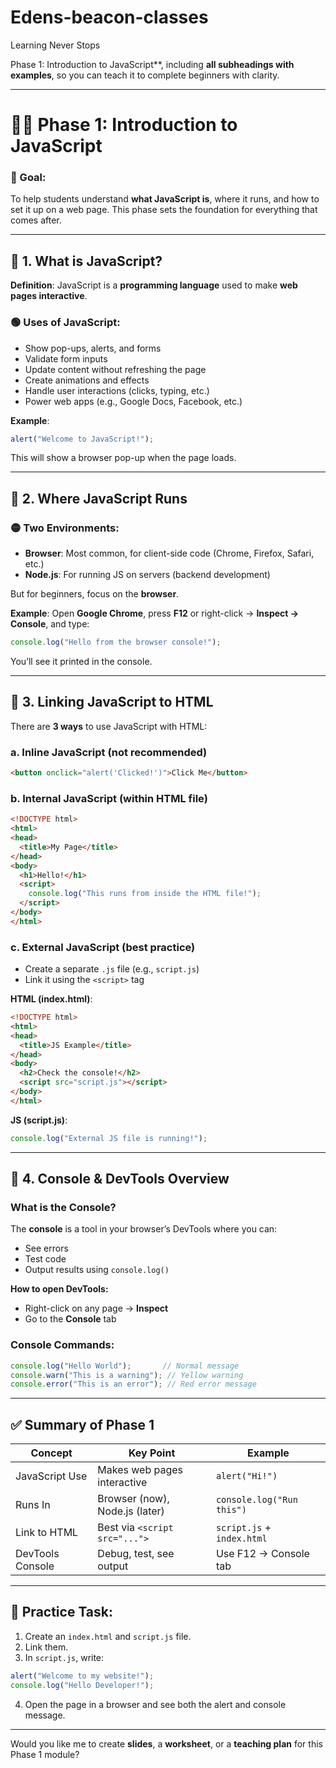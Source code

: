 # Edens-beacon-classes
 Learning Never Stops

 Phase 1: Introduction to JavaScript**, including **all subheadings with examples**, so you can teach it to complete beginners with clarity.

---

# 🧑‍🏫 **Phase 1: Introduction to JavaScript**

### 🎯 Goal:

To help students understand **what JavaScript is**, where it runs, and how to set it up on a web page. This phase sets the foundation for everything that comes after.

---

## 🔹 1. What is JavaScript?

**Definition**:
JavaScript is a **programming language** used to make **web pages interactive**.

### 🟢 Uses of JavaScript:

* Show pop-ups, alerts, and forms
* Validate form inputs
* Update content without refreshing the page
* Create animations and effects
* Handle user interactions (clicks, typing, etc.)
* Power web apps (e.g., Google Docs, Facebook, etc.)

**Example**:

```js
alert("Welcome to JavaScript!");
```

This will show a browser pop-up when the page loads.

---

## 🔹 2. Where JavaScript Runs

### 🟡 Two Environments:

* **Browser**: Most common, for client-side code (Chrome, Firefox, Safari, etc.)
* **Node.js**: For running JS on servers (backend development)

But for beginners, focus on the **browser**.

**Example**:
Open **Google Chrome**, press **F12** or right-click → **Inspect → Console**, and type:

```js
console.log("Hello from the browser console!");
```

You’ll see it printed in the console.

---

## 🔹 3. Linking JavaScript to HTML

There are **3 ways** to use JavaScript with HTML:

### a. Inline JavaScript (not recommended)

```html
<button onclick="alert('Clicked!')">Click Me</button>
```

### b. Internal JavaScript (within HTML file)

```html
<!DOCTYPE html>
<html>
<head>
  <title>My Page</title>
</head>
<body>
  <h1>Hello!</h1>
  <script>
    console.log("This runs from inside the HTML file!");
  </script>
</body>
</html>
```

### c. External JavaScript (best practice)

* Create a separate `.js` file (e.g., `script.js`)
* Link it using the `<script>` tag

**HTML (index.html)**:

```html
<!DOCTYPE html>
<html>
<head>
  <title>JS Example</title>
</head>
<body>
  <h2>Check the console!</h2>
  <script src="script.js"></script>
</body>
</html>
```

**JS (script.js)**:

```js
console.log("External JS file is running!");
```

---

## 🔹 4. Console & DevTools Overview

### What is the Console?

The **console** is a tool in your browser’s DevTools where you can:

* See errors
* Test code
* Output results using `console.log()`

**How to open DevTools:**

* Right-click on any page → **Inspect**
* Go to the **Console** tab

### Console Commands:

```js
console.log("Hello World");       // Normal message
console.warn("This is a warning"); // Yellow warning
console.error("This is an error"); // Red error message
```

---

## ✅ Summary of Phase 1

| Concept          | Key Point                      | Example                    |
| ---------------- | ------------------------------ | -------------------------- |
| JavaScript Use   | Makes web pages interactive    | `alert("Hi!")`             |
| Runs In          | Browser (now), Node.js (later) | `console.log("Run this")`  |
| Link to HTML     | Best via `<script src="...">`  | `script.js` + `index.html` |
| DevTools Console | Debug, test, see output        | Use F12 → Console tab      |

---

## 📝 Practice Task:

1. Create an `index.html` and `script.js` file.
2. Link them.
3. In `script.js`, write:

```js
alert("Welcome to my website!");
console.log("Hello Developer!");
```

4. Open the page in a browser and see both the alert and console message.

---

Would you like me to create **slides**, a **worksheet**, or a **teaching plan** for this Phase 1 module?

